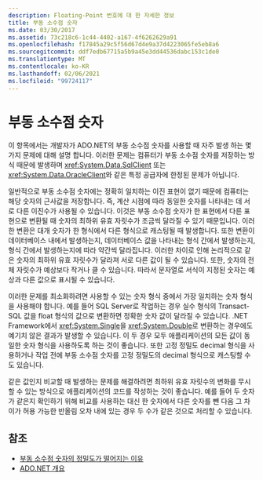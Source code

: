 ```yaml
---
description: Floating-Point 번호에 대 한 자세한 정보
title: 부동 소수점 숫자
ms.date: 03/30/2017
ms.assetid: 73c218c6-1c44-4402-a167-4f6262629a91
ms.openlocfilehash: f17845a29c5f56d67d4e9a37d4223065fe5eb8a6
ms.sourcegitcommit: ddf7edb67715a5b9a45e3dd44536dabc153c1de0
ms.translationtype: MT
ms.contentlocale: ko-KR
ms.lasthandoff: 02/06/2021
ms.locfileid: "99724117"
---
```

# <a name="floating-point-numbers"></a>부동 소수점 숫자

이 항목에서는 개발자가 ADO.NET의 부동 소수점 숫자를 사용할 때 자주 발생 하는 몇 가지 문제에 대해 설명 합니다. 이러한 문제는 컴퓨터가 부동 소수점 숫자를 저장하는 방식 때문에 발생하며 <xref:System.Data.SqlClient> 또는 <xref:System.Data.OracleClient>와 같은 특정 공급자에 한정된 문제가 아닙니다.  
  
 일반적으로 부동 소수점 숫자에는 정확히 일치하는 이진 표현이 없기 때문에 컴퓨터는 해당 숫자의 근사값을 저장합니다. 즉, 계산 시점에 따라 동일한 숫자를 나타내는 데 서로 다른 이진수가 사용될 수 있습니다. 이것은 부동 소수점 숫자가 한 표현에서 다른 표현으로 변환될 때 숫자의 최하위 유효 자릿수가 조금씩 달라질 수 있기 때문입니다. 이러한 변환은 대개 숫자가 한 형식에서 다른 형식으로 캐스팅될 때 발생합니다. 또한 변환이 데이터베이스 내에서 발생하는지, 데이터베이스 값을 나타내는 형식 간에서 발생하는지, 형식 간에서 발생하는지에 따라 약간씩 달라집니다. 이러한 차이로 인해 논리적으로 같은 숫자의 최하위 유효 자릿수가 달라져 서로 다른 값이 될 수 있습니다. 또한, 숫자의 전체 자릿수가 예상보다 작거나 클 수 있습니다. 따라서 문자열로 서식이 지정된 숫자는 예상과 다른 값으로 표시될 수 있습니다.  
  
 이러한 문제를 최소화하려면 사용할 수 있는 숫자 형식 중에서 가장 일치하는 숫자 형식을 사용해야 합니다. 예를 들어 SQL Server로 작업하는 경우 실수 형식의 Transact-SQL 값을 float 형식의 값으로 변환하면 정확한 숫자 값이 달라질 수 있습니다. .NET Framework에서 <xref:System.Single>을 <xref:System.Double>로 변환하는 경우에도 예기치 않은 결과가 발생할 수 있습니다. 이 두 경우 모두 애플리케이션의 모든 값이 동일한 숫자 형식을 사용하도록 하는 것이 좋습니다. 또한 고정 정밀도 decimal 형식을 사용하거나 작업 전에 부동 소수점 숫자를 고정 정밀도의 decimal 형식으로 캐스팅할 수도 있습니다.  
  
 같은 값인지 비교할 때 발생하는 문제를 해결하려면 최하위 유효 자릿수의 변화를 무시할 수 있는 방식으로 애플리케이션의 코드를 작성하는 것이 좋습니다. 예를 들어 두 숫자가 같은지 확인하기 위해 비교를 사용하는 대신 한 숫자에서 다른 숫자를 뺀 다음 그 차이가 허용 가능한 반올림 오차 내에 있는 경우 두 수가 같은 것으로 처리할 수 있습니다.  
  
## <a name="see-also"></a>참조

- [부동 소수점 숫자의 정밀도가 떨어지는 이유](/cpp/build/why-floating-point-numbers-may-lose-precision)
- [ADO.NET 개요](ado-net-overview.md)
